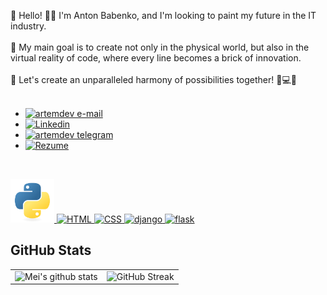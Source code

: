 👋  Hello! 👨‍🔬 I'm Anton Babenko, and I'm looking to paint my future in the IT industry.
  <br>
  <br>
🔭  My main goal is to create not only in the physical world, but also in the virtual reality of code, where every line becomes a brick of innovation.
 <br>
 <br>
👯  Let's create an unparalleled harmony of possibilities together! 🎨💻🏡
<br>
<br>
- [![artemdev e-mail](https://img.shields.io/badge/Gmail-antonbabenko1983@gmail.com-red?style=plastic&logo=gmail&link=mailto:artem.zimovets@gmail.com)](mailto:antonbabenko1983@gmail.com)
- [![Linkedin](https://img.shields.io/badge/-Linkedin-blue?style=flat&logo=Linkedin&logoColor=white)](https://www.linkedin.com/in/babenko-anton/)
- [![artemdev telegram](https://img.shields.io/badge/Telegram-%40BabenkoAnton?style=plastic&logo=telegram&link=https://t.me/artemzimovets)](https://t.me/BabenkoAnton)
- [![Rezume](https://img.shields.io/badge/-Rezume-blue?style=flat&logo=Linkedin&logoColor=white)](https://www.canva.com/design/DAF9KatXbtw/laFNBf0DsG7W0d-8vG5ZbA/view?utm_content=DAF9KatXbtw&utm_campaign=designshare&utm_medium=link&utm_source=editor)
<br>
<p align="left"> 
  <a href="https://www.python.org" target="_blank" rel="noreferrer"> <img src="https://raw.githubusercontent.com/devicons/devicon/master/icons/python/python-original.svg" alt="python" width="70" height="70"/> </a>
  <a href="https://developer.mozilla.org/en-US/docs/Web/HTML" target="_blank" rel="noreferrer"> <img src="https://upload.wikimedia.org/wikipedia/commons/6/61/HTML5_logo_and_wordmark.svg" alt="HTML" width="70" height="70"/> </a>
  <a href="https://developer.mozilla.org/en-US/docs/Web/CSS" target="_blank" rel="noreferrer"> <img src="https://upload.wikimedia.org/wikipedia/commons/d/d5/CSS3_logo_and_wordmark.svg" alt="CSS" width="70" height="70"/> </a>
  <a href="https://www.djangoproject.com" target="_blank" rel="noreferrer"> <img src="https://upload.wikimedia.org/wikipedia/commons/7/75/Django_logo.svg" alt="django" width="90" height="70"/> </a>
  <a href="https://flask.palletsprojects.com/en/2.2.x/" target="_blank" rel="noreferrer"> <img src="https://upload.wikimedia.org/wikipedia/commons/thumb/3/3c/Flask_logo.svg/1200px-Flask_logo.svg.png" alt="flask" width="90" height="70"/> </a>
<br>

## GitHub Stats

| | |
| :---: | :---: |
| ![Mei's github stats](https://github-readme-stats.vercel.app/api?username=bobantonbob&show_icons=true&theme=cobalt) | ![GitHub Streak](https://github-readme-streak-stats.herokuapp.com/?user=bobantonbob&theme=cobalt) |
